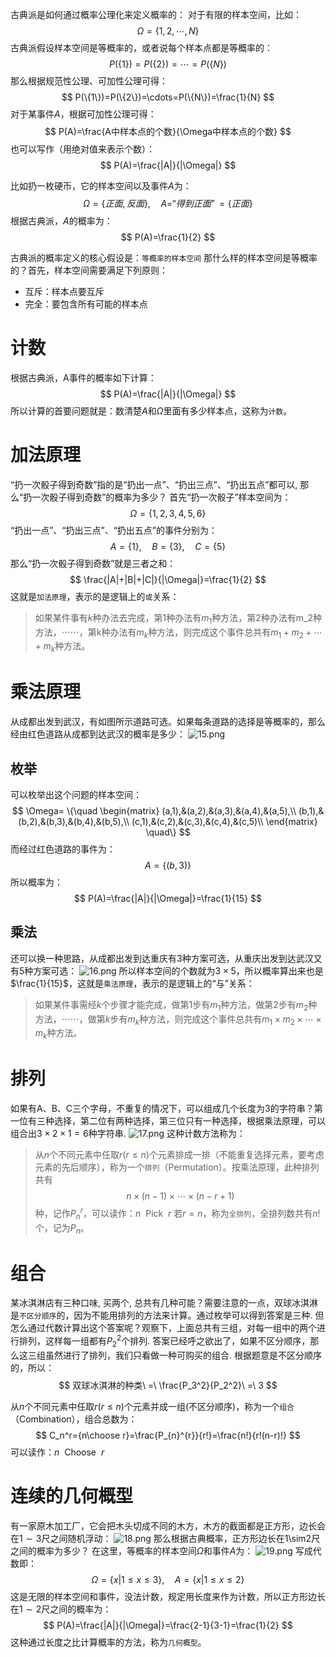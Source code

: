 古典派是如何通过概率公理化来定义概率的：
对于有限的样本空间，比如：
$$
\Omega=\{1, 2, \cdots, N\}
$$
古典派假设样本空间是等概率的，或者说每个样本点都是等概率的：
$$
P(\{1\})=P(\{2\})=\cdots=P(\{N\})
$$
那么根据规范性公理、可加性公理可得：
$$
P(\{1\})=P(\{2\})=\cdots=P(\{N\})=\frac{1}{N}
$$
对于某事件$A$，根据可加性公理可得：
$$
P(A)=\frac{A中样本点的个数}{\Omega中样本点的个数}
$$
也可以写作（用绝对值来表示个数）：
$$
P(A)=\frac{|A|}{|\Omega|}
$$

比如扔一枚硬币，它的样本空间以及事件$A$为：
$$
\Omega=\{正面,反面\},\quad A=“得到正面”=\{正面\}
$$
根据古典派，$A$的概率为：
$$
P(A)=\frac{1}{2}
$$

古典派的概率定义的核心假设是：`等概率的样本空间`
那什么样的样本空间是等概率的？首先，样本空间需要满足下列原则：
- 互斥：样本点要互斥
- 完全：要包含所有可能的样本点

# 计数
根据古典派，A事件的概率如下计算：
$$
P(A)=\frac{|A|}{|\Omega|}
$$
所以计算的首要问题就是：数清楚$A$和$\Omega$里面有多少样本点，这称为`计数`。

# 加法原理
“扔一次骰子得到奇数”指的是“扔出一点”、“扔出三点”、“扔出五点”都可以, 那么“扔一次骰子得到奇数”的概率为多少？
首先“扔一次骰子”样本空间为：
$$
\Omega=\{1,2,3,4,5,6\}
$$
“扔出一点”、“扔出三点”、“扔出五点”的事件分别为：
$$
A=\{1\},\quad B=\{3\},\quad C=\{5\}
$$
那么“扔一次骰子得到奇数”就是三者之和：
$$
\frac{|A|+|B|+|C|}{|\Omega|}=\frac{1}{2}
$$
这就是`加法原理`，表示的是逻辑上的`或`关系：

>如果某件事有$k$种办法去完成，第1种办法有$m_1$种方法，第2种办法有m_2种方法，$\cdots\cdots$，第k种办法有$m_k$种方法，则完成这个事件总共有$m_1+m_2+\cdots+m_k$种方法。


# 乘法原理
从成都出发到武汉，有如图所示道路可选。如果每条道路的选择是等概率的，那么经由红色道路从成都到达武汉的概率是多少：
![15.png](15.png)
## 枚举
可以枚举出这个问题的样本空间：
$$
\Omega=
\{\quad
\begin{matrix}
(a,1),&(a,2),&(a,3),&(a,4),&(a,5),\\
(b,1),&(b,2),&(b,3),&(b,4),&(b,5),\\
(c,1),&(c,2),&(c,3),&(c,4),&(c,5)\\
\end{matrix}
\quad\}
$$
而经过红色道路的事件为：
$$
A=\{(b,3)\}
$$
所以概率为：
$$
P(A)=\frac{|A|}{|\Omega|}=\frac{1}{15}
$$
## 乘法
还可以换一种思路，从成都出发到达重庆有3种方案可选，从重庆出发到达武汉又有5种方案可选：
![16.png](16.png)
所以样本空间的个数就为$3\times 5$，所以概率算出来也是$\frac{1}{15}$，这就是`乘法原理`，表示的是逻辑上的“与”关系：

> 如果某件事需经$k$个步骤才能完成，做第1步有$m_1$种方法，做第2步有$m_2$种方法，$\cdots\cdots$，做第$k$步有$m_k$种方法，则完成这个事件总共有$m_1\times m_2\times\cdots\times m_k$种方法。


# 排列
如果有A、B、C三个字母，不重复的情况下，可以组成几个长度为3的字符串？第一位有三种选择，第二位有两种选择，第三位只有一种选择，根据乘法原理，可以组合出$3\times 2\times 1=6$种字符串.
![17.png](17.png)
这种计数方法称为：
>从$n$个不同元素中任取$r(r\leq n)$个元素排成一排（不能重复选择元素，要考虑元素的先后顺序），称为一个`排列`（Permutation）。按乘法原理，此种排列共有
$$
n\times (n-1)\times\cdots\times(n-r+1)
$$
种，记作$P_{n}^{r}$，可以读作：$n\ \ \text{Pick}\ \ r$
若$r=n$，称为`全排列`，全排列数共有$n!$个，记为$P_n$。


# 组合
某冰淇淋店有三种口味, 买两个, 总共有几种可能？需要注意的一点，双球冰淇淋是`不区分顺序`的，因为不能用排列的方法来计算。通过枚举可以得到答案是三种.
但怎么通过代数计算出这个答案呢？观察下，上面总共有三组，对每一组中的两个进行排列，这样每一组都有$P_2^2$个排列.
答案已经呼之欲出了，如果不区分顺序，那么这三组虽然进行了排列，我们只看做一种可购买的组合.
根据题意是不区分顺序的，所以：
$$
双球冰淇淋的种类\ =\ \frac{P_3^2}{P_2^2}\ =\ 3
$$

从$n$个不同元素中任取$r(r\leq n)$个元素并成一组(不区分顺序)，称为一个`组合`（Combination），组合总数为：
$$
C_n^r={n\choose r}=\frac{P_{n}^{r}}{r!}=\frac{n!}{r!(n-r)!}
$$
可以读作：$n\ \ \text{Choose}\ \ r$

# 连续的几何概型
有一家原木加工厂，它会把木头切成不同的木方，木方的截面都是正方形，边长会在$1\sim3$尺之间随机浮动：
![18.png](18.png)
那么根据古典概率，正方形边长在1\sim2尺之间的概率为多少？
在这里，等概率的样本空间$\Omega$和事件$A$为：
![19.png](19.png)
写成代数即：
$$
\Omega=\{x|1 \le x\le 3\},\quad A=\{x|1 \le x\le 2\}
$$
这是无限的样本空间和事件，没法计数，规定用长度来作为计数，所以正方形边长在$1\sim2$尺之间的概率为：
$$
P(A)=\frac{|A|}{|\Omega|}=\frac{2-1}{3-1}=\frac{1}{2}
$$
这种通过长度之比计算概率的方法，称为`几何概型`。